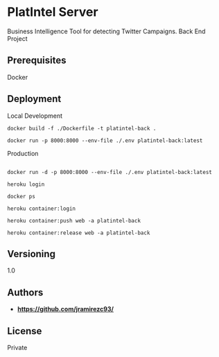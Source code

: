 # PlatIntel Server

Business Intelligence Tool for detecting Twitter Campaigns. Back End Project

## Prerequisites

Docker

## Deployment

Local Development

```
docker build -f ./Dockerfile -t platintel-back .

docker run -p 8000:8000 --env-file ./.env platintel-back:latest

```

Production

```

docker run -d -p 8000:8000 --env-file ./.env platintel-back:latest

heroku login

docker ps

heroku container:login

heroku container:push web -a platintel-back

heroku container:release web -a platintel-back

```

## Versioning

1.0

## Authors

- **https://github.com/jramirezc93/**

## License

Private